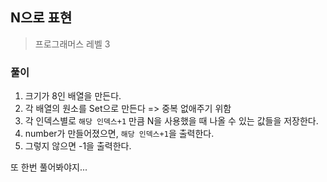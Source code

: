 ## N으로 표현
> 프로그래머스 레벨 3

### 풀이
1. 크기가 8인 배열을 만든다. 
2. 각 배열의 원소를 Set으로 만든다 => 중복 없애주기 위함
3. 각 인덱스별로 `해당 인덱스+1` 만큼 N을 사용했을 때 나올 수 있는 값들을 저장한다. 
4. number가 만들어졌으면, `해당 인덱스+1`을 출력한다. 
5. 그렇지 않으면 -1을 출력한다. 

또 한번 풀어봐야지...
